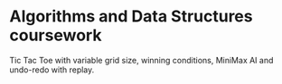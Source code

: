 # Algorithms and Data Structures coursework

Tic Tac Toe with variable grid size, winning conditions, MiniMax AI and undo-redo with replay.
